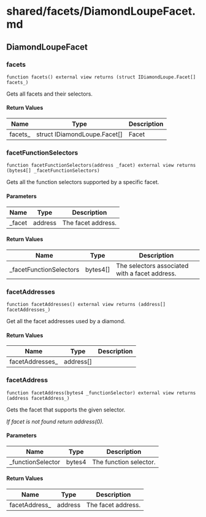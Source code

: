 # shared/facets/DiamondLoupeFacet.md

## DiamondLoupeFacet

### facets

```solidity
function facets() external view returns (struct IDiamondLoupe.Facet[] facets_)
```

Gets all facets and their selectors.

#### Return Values

| Name     | Type                         | Description |
| -------- | ---------------------------- | ----------- |
| facets\_ | struct IDiamondLoupe.Facet[] | Facet       |

### facetFunctionSelectors

```solidity
function facetFunctionSelectors(address _facet) external view returns (bytes4[] _facetFunctionSelectors)
```

Gets all the function selectors supported by a specific facet.

#### Parameters

| Name    | Type    | Description        |
| ------- | ------- | ------------------ |
| \_facet | address | The facet address. |

#### Return Values

| Name                     | Type     | Description                                    |
| ------------------------ | -------- | ---------------------------------------------- |
| \_facetFunctionSelectors | bytes4[] | The selectors associated with a facet address. |

### facetAddresses

```solidity
function facetAddresses() external view returns (address[] facetAddresses_)
```

Get all the facet addresses used by a diamond.

#### Return Values

| Name             | Type      | Description |
| ---------------- | --------- | ----------- |
| facetAddresses\_ | address[] |             |

### facetAddress

```solidity
function facetAddress(bytes4 _functionSelector) external view returns (address facetAddress_)
```

Gets the facet that supports the given selector.

_If facet is not found return address(0)._

#### Parameters

| Name               | Type   | Description            |
| ------------------ | ------ | ---------------------- |
| \_functionSelector | bytes4 | The function selector. |

#### Return Values

| Name           | Type    | Description        |
| -------------- | ------- | ------------------ |
| facetAddress\_ | address | The facet address. |
